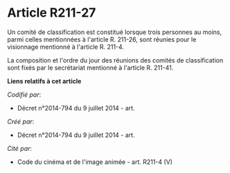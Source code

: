 # Article R211-27

Un comité de classification est constitué lorsque trois personnes au moins, parmi celles mentionnées à l'article R. 211-26,
sont réunies pour le visionnage mentionné à l'article R. 211-4.

La composition et l'ordre du jour des réunions des comités de classification sont fixés par le secrétariat mentionné à
l'article R. 211-41.

**Liens relatifs à cet article**

_Codifié par_:

  - Décret n°2014-794 du 9 juillet 2014 - art.

_Créé par_:

  - Décret n°2014-794 du 9 juillet 2014 - art.

_Cité par_:

  - Code du cinéma et de l'image animée - art. R211-4 (V)
